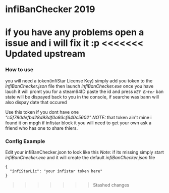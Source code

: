 # infiBanChecker 2019
 
 if you have any problems open a issue and i will fix it :p
<<<<<<< Updated upstream
=======

### How to use
you will need a token(infiStar License Key)
simply add you token to the *infiBanChecker.json* file then launch *infiBanChecker.exe*
once you have lauch it will promt you for a steam64ID paste the id and press *`KEY Enter`*
ban state will be dispayed back to you in the console, if searche was bann will also dispay date that occured

Use this token if you dont have one *"c5f780defbd28d93df0a93cf640c5602"* 
*NOTE:* that token ain't mine i found it on mpgh
if infistar block it you will need to get your own ask a friend who has one to share thiers.

### Config Example

Edit your infiBanChecker.json to look like this
*Note:* if its missing simply start *infiBanChecker.exe* and it will create the default *infiBanChecker.json* file
 
```
{
  "infiStarLic": "your infistar token here"
}
```
>>>>>>> Stashed changes
